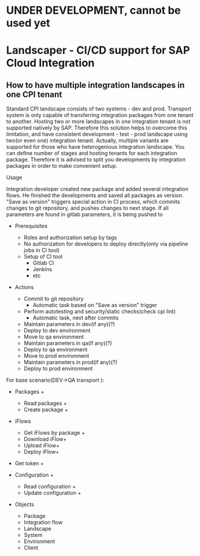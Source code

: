 # UNDER DEVELOPMENT, cannot be used yet
# Landscaper - CI/CD support for SAP Cloud Integration

## How to have multiple integration landscapes in one CPI tenant 

Standard CPI landscape consists of two systems - dev and prod. Transport system is only capable of transferring integration packages from one tenant to another. Hosting two or more landscapes in one integration tenant is not supported natively by SAP. Therefore this solution helps to overcome this limitation, and have consistent development - test - prod landscape using two(or even one) integration tenant. Actually, multiple variants are supported for those who have heterogenious integration landscape. You can define number of stages and hosting tenants for each integration package. Therefore it is advised to split you developments by integration packages in order to make convenient setup.


Usage

Integration developer created new package and added several integration flows. He finished the developments and saved all packages as version. "Save as version" triggers special action in CI process, which commits changes to git repository, and pushes changes to next stage. If all parameters are found in gitlab parameters, it is being pushed to 

* Prerequisites
  * Roles and authorization setup by tags 
  * No authorization for developers to deploy directly(only via pipeline jobs in CI tool)
  * Setup of CI tool
    * Gitlab CI
    * Jenkins
    * etc

* Actions
  * Commit to git repository
    * Automatic task based on "Save as version" trigger
  * Perform autotesting and security/static checks(check cpi lint)
    * Automatic task, next after commits
  * Maintain parameters in dev(if any)(?)
  * Deploy to dev environment
  * Move to qa environment
  * Maintain parameters in qa(if any)(?)
  * Deploy to qa environment
  * Move to prod environment
  * Maintain parameters in prod(if any)(?)
  * Deploy to prod environment


For base scenario(DEV->QA transport ):
* Packages + 
  * Read packages + 
  * Create package + 
* iFlows
  * Get iFlows by package + 
  * Download iFlow+
  * Upload iFlow+
  * Deploy iFlow+
* Get token  +
* Configuration +
  * Read configuration +
  * Update configuration +

* Objects
  * Package
  * Integration flow
  * Landscape
  * System
  * Environment
  * Client